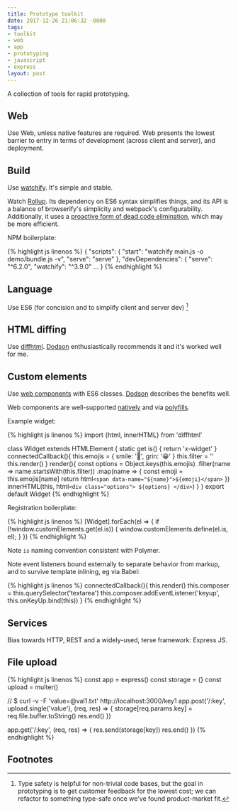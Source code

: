```yaml
---
title: Prototype toolkit
date: 2017-12-26 21:06:32 -0800
tags:
- toolkit
- web
- app
- prototyping
- javascript
- express
layout: post
---
```

A collection of tools for rapid prototyping.

## Web

Use Web, unless native features are required. Web presents the lowest barrier to entry in terms of development (across client and server), and deployment.

## Build

Use [watchify](https://github.com/browserify/watchify). It's simple and stable.

Watch [Rollup](https://rollupjs.org). Its dependency on ES6 syntax simplifies things, and its API is a balance of browserify's simplicity and webpack's configurability. Additionally, it uses a [proactive form of dead code elimination](https://github.com/rollup/rollup#tree-shaking), which may be more efficient.

NPM boilerplate:

{% highlight js linenos %}
{
"scripts": {
"start": "watchify main.js -o demo/bundle.js -v",
"serve": "serve"
},
"devDependencies": {
"serve": "^6.2.0",
"watchify": "^3.9.0"
...
}
{% endhighlight %}

## Language

Use ES6 (for concision and to simplify client and server dev) [^es6]

[^es6]: Type safety is helpful for non-trivial code bases, but the goal in prototyping is to get customer feedback for the lowest cost; we can refactor to something type-safe once we've found product-market fit.

## HTML diffing

Use [diffhtml](https://github.com/tbranyen/diffhtml). [Dodson](https://medium.com/dev-channel/the-case-for-custom-elements-part-2-2efe42ce9133) enthusiastically recommends it and it's worked well for me.

## Custom elements

Use [web components](https://www.webcomponents.org/introduction#how-do-i-define-a-new-html-element-) with ES6 classes. [Dodson](https://medium.com/dev-channel/the-case-for-custom-elements-part-2-2efe42ce9133) describes the benefits well.

Web components are well-supported [natively](http://caniuse.com/#search=custom%20elements) and via [polyfills](https://www.webcomponents.org/polyfills/).

Example widget:

{% highlight js linenos %}
import {html, innerHTML} from 'diffhtml'

class Widget extends HTMLElement {
  static get is() { return 'x-widget' }
  connectedCallback(){
    this.emojis = {
      smile: '🙂',
      grin: '😁'
    }
    this.filter = ''
    this.render()
  }
  render(){
    const options = Object.keys(this.emojis)
      .filter(name => name.startsWith(this.filter))
      .map(name => {
        const emoji = this.emojis[name]
        return html`<span data-name="${name}">${emoji}</span>`
      })
    innerHTML(this, html`<div class="options"> ${options} </div>`)
  }
}
export default Widget
{% endhighlight %}

Registration boilerplate:

{% highlight js linenos %}
[Widget].forEach(el => {
  if (!window.customElements.get(el.is)) {
    window.customElements.define(el.is, el);
  }
})
{% endhighlight %}

Note `is` naming convention consistent with Polymer.

Note event listeners bound externally to separate behavior from markup, and to survive template inlining, eg via Babel:

{% highlight js linenos %}
connectedCallback(){
  this.render()
  this.composer = this.querySelector('textarea')
  this.composer.addEventListener('keyup', this.onKeyUp.bind(this))
}
{% endhighlight %}

## Services

Bias towards HTTP, REST and a widely-used, terse framework: Express JS.

## File upload

{% highlight js linenos %}
const app = express()
const storage = {}
const upload = multer()

// $ curl -v -F 'value=@val1.txt' http://localhost:3000/key1
app.post('/:key', upload.single('value'), (req, res) => {
  storage[req.params.key] = req.file.buffer.toString() res.end()
})

app.get('/:key', (req, res) => {
  res.send(storage[key])
  res.end()
})
{% endhighlight %}

## Footnotes